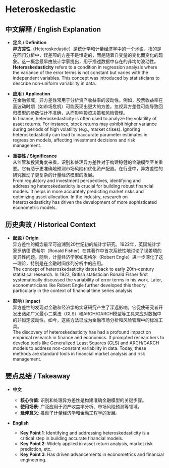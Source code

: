 # Heteroskedastic

## 中文解释 / English Explanation

* **定义 / Definition**  
  **异方差性**（Heteroskedastic）是统计学和计量经济学中的一个术语，指的是在回归分析中，误差项的方差不是恒定的，而是随着自变量的变化而变化的现象。这一概念最早由统计学家提出，用于描述数据中存在的非均匀波动性。  
  **Heteroskedasticity** refers to a condition in regression analysis where the variance of the error terms is not constant but varies with the independent variables. This concept was introduced by statisticians to describe non-uniform variability in data.

* **应用 / Application**  
  在金融领域，异方差性常用于分析资产收益率的波动性。例如，股票收益率在高波动时期（如市场危机）可能表现出更大的方差。忽视异方差性可能导致回归模型的参数估计不准确，从而影响投资决策和风险管理。  
  In finance, heteroskedasticity is often used to analyze the volatility of asset returns. For instance, stock returns may exhibit higher variance during periods of high volatility (e.g., market crises). Ignoring heteroskedasticity can lead to inaccurate parameter estimates in regression models, affecting investment decisions and risk management.

* **重要性 / Significance**  
  从监管和投资角度来看，识别和处理异方差性对于构建稳健的金融模型至关重要。它有助于更准确地预测市场风险和优化资产配置。在行业中，异方差性的研究推动了更复杂的计量经济模型的发展。  
  From regulatory and investment perspectives, identifying and addressing heteroskedasticity is crucial for building robust financial models. It helps in more accurately predicting market risks and optimizing asset allocation. In the industry, research on heteroskedasticity has driven the development of more sophisticated econometric models.

## 历史典故 / Historical Context

* **起源 / Origin**  
  异方差性的概念最早可追溯到20世纪初的统计学研究。1922年，英国统计学家罗纳德·费希尔（Ronald Fisher）在其著作中首次系统性地讨论了误差项的变异性问题。随后，计量经济学家如恩格尔（Robert Engle）进一步深化了这一理论，特别是在金融时间序列分析中的应用。  
  The concept of heteroskedasticity dates back to early 20th-century statistical research. In 1922, British statistician Ronald Fisher first systematically discussed the variability of error terms in his work. Later, econometricians like Robert Engle further developed this theory, particularly in the context of financial time series analysis.

* **影响 / Impact**  
  异方差性的发现对金融和经济学的实证研究产生了深远影响。它促使研究者开发出诸如广义最小二乘法（GLS）和ARCH/GARCH模型等工具来应对数据中的非恒定波动性。如今，这些方法已成为金融市场分析和风险管理中的标准工具。  
  The discovery of heteroskedasticity has had a profound impact on empirical research in finance and economics. It prompted researchers to develop tools like Generalized Least Squares (GLS) and ARCH/GARCH models to address non-constant variability in data. Today, these methods are standard tools in financial market analysis and risk management.

## 要点总结 / Takeaway

* **中文**  
  - **核心价值**: 识别和处理异方差性是构建准确金融模型的关键步骤。  
  - **使用场景**: 广泛应用于资产收益率分析、市场风险预测等领域。  
  - **延伸意义**: 推动了计量经济学和金融工程学的发展。

* **English**  
  - **Key Point 1**: Identifying and addressing heteroskedasticity is a critical step in building accurate financial models.  
  - **Key Point 2**: Widely applied in asset return analysis, market risk prediction, etc.  
  - **Key Point 3**: Has driven advancements in econometrics and financial engineering.